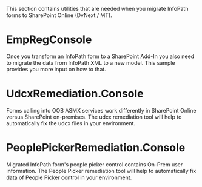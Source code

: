 This section contains utilities that are needed when you migrate InfoPath forms to SharePoint Online (DvNext / MT).

# EmpRegConsole #
Once you transform an InfoPath form to a SharePoint Add-In you also need to migrate the data from InfoPath XML to a new model. This sample provides you more input on how to that.

# UdcxRemediation.Console #
Forms calling into OOB ASMX services work differently in SharePoint Online versus SharePoint on-premises. The udcx remediation tool will help to automatically fix the udcx files in your environment.

# PeoplePickerRemediation.Console #
Migrated InfoPath form's people picker control contains On-Prem user information. The People Picker remediation tool will help to automatically fix data of People Picker control in your environment.